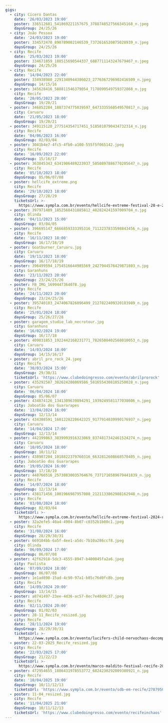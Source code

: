 ```yaml
---
gigs:
  - city: Cícero Dantas
    date: '26/03/2023 19:00'
    poster: 336512681_541869221157675_3788748527566345168_n.jpeg
    daysGroup: 24/25/26
  - city: João Pessoa
    date: '24/03/2023 19:00'
    poster: 334572470_890789002146539_7372616520875028939_n.jpeg
    daysGroup: 24/25/26
  - city: Recife
    date: '25/03/2023 19:00'
    poster: 334671859_188515690544337_6887711143247679467_n.jpeg
    daysGroup: 24/25/26
  - city: Recife
    date: '14/04/2023 22:00'
    poster: 334938980_2291340944386023_2776367296902416509_n.jpeg
    daysGroup: 14/15/16
  - poster: 345628416_588811546379054_7178099549759372868_n.jpg
    city: Recife
    date: '20/05/2023 20:00'
    daysGroup: 19/20/21
  - poster: 346852284_1887374775039597_6473335560549570817_n.jpg
    city: Caruaru
    date: '21/05/2023 18:00'
    daysGroup: 19/20/21
  - poster: 349115120_277514354717451_5185810790434732314_n.jpg
    city: Recife
    date: '04/06/2023 16:00'
    daysGroup: 02/03/04
  - poster: 3041b4e7-4fc5-4fb0-a100-555f5f065142.jpeg
    city: Recife
    date: '16/09/2023 22:00'
    daysGroup: 15/16/17
  - poster: 363845343_6341906489223937_5050897886770205647_n.jpg
    city: Recife
    date: '05/10/2023 18:00'
    daysGroup: 05/06/07/08
  - poster: hellcife_extreme.png
    city: Recife
    date: '29/10/2023 18:00'
    daysGroup: 27/28/29
    ticketsUrl: >-
      https://www.sympla.com.br/evento/hellcife-extreme-festival-28-e-29-outubro-2023-recife-pe/2013632
  - poster: 397971409_1852568431885812_482824241597009704_n.jpg
    city: Olinda
    date: '04/11/2023 15:00'
    daysGroup: 03/04/05
  - poster: 396695147_6666859333395316_7112237833598843456_n.jpg
    city: Recife
    date: '16/11/2023 18:00'
    daysGroup: 16/17/18/19
  - poster: Goatburner_Caruaru.jpg
    city: Caruaru
    date: '19/11/2023 18:00'
    daysGroup: 16/17/18/19
  - poster: 396499594_1754516644985569_2427944576429871803_n.jpg
    city: Garanhuns
    date: '23/11/2023 20:00'
    daysGroup: 23/24/25/26
  - poster: FB_IMG_1699447364078.jpg
    city: Recife
    date: '24/11/2023 20:00'
    daysGroup: 23/24/25/26
  - poster: 395740103_2474067826096499_2127822409320183989_n.jpg
    city: Recife
    date: '25/01/2024 18:00'
    daysGroup: 25/26/27/28
  - poster: garagem_studio_lab_necrotour.jpg
    city: Garanhuns
    date: '16/02/2024 19:00'
    daysGroup: 16/17/18
  - poster: 409031853_1922442168231771_7826508402568010053_n.jpg
    city: Caruaru
    date: '14/03/2024 18:00'
    daysGroup: 14/15/16/17
  - poster: abril_pro_rock_24.jpeg
    city: Recife
    date: '30/03/2024 15:00'
    daysGroup: 29/30/31
    ticketsUrl: 'https://www.clubedoingresso.com/evento/abrilprorock'
  - poster: 435292587_382624208069586_5816554308105250028_n.jpeg
    city: Caruaru
    date: '06/04/2024 18:00'
    daysGroup: 05/06/07
  - poster: 434874126_1341309639894291_1939249581177038606_n.jpeg
    city: Jaboatão dos Guararapes
    date: '13/04/2024 16:00'
    daysGroup: 12/13/14
  - poster: 434308591_1601228220642325_9177914039990176937_n.jpeg
    city: Caruaru
    date: '14/04/2024 17:00'
    daysGroup: 12/13/14
  - poster: 442199863_3839993916323069_8374817342461524274_n.jpeg
    city: Caruaru
    date: '10/05/2024 18:00'
    daysGroup: 10/11/12
  - poster: 438907204_1018822379760316_6632812608668570405_n.jpeg
    city: Jaboatão dos Guararapes
    date: '19/05/2024 16:00'
    daysGroup: 17/18/19
  - poster: 448766516_25738830035764676_7371716589679441839_n.jpg
    city: Recife
    date: '14/07/2024 18:00'
    daysGroup: 12/13/14
  - poster: 438171456_1001966987957008_2121133862908162948_n.jpg
    city: Recife
    date: '03/08/2024 18:00'
    daysGroup: 02/03/04
    ticketsUrl: >-
      https://www.sympla.com.br/evento/hellcife-extreme-festival-2024-recife-pe/2431814
  - poster: 32a2efe5-40a4-4904-8b07-c0352b1b08c1.jpeg
    city: Recife
    date: '31/08/2024 16:00'
    daysGroup: 28/29/30/31
  - poster: 669104bb-6a5f-4ee1-a5dc-7b10a286ccf8.jpeg
    city: Olinda
    date: '06/09/2024 17:00'
    daysGroup: 06/07/08
  - poster: 42f62918-5dc3-4555-8947-b400045fa2a6.jpeg
    city: Paulista
    date: '07/09/2024 18:00'
    daysGroup: 06/07/08
  - poster: 1e1ad898-15ad-4c90-97a1-b85c76d0fc8b.jpeg
    city: Recife
    date: '14/09/2024 20:00'
    daysGroup: 13/14/15
  - poster: a8741497-23ee-4d36-ac57-8ec7e48d4c37.jpeg
    city: Recife
    date: '02/11/2024 20:00'
    daysGroup: 01/02/03
  - poster: 28-11_Recife_resized.jpg
    city: Recife
    date: '28/11/2024 19:00'
    daysGroup: 28/29/30/31
    ticketsUrl: >-
      https://www.sympla.com.br/evento/lucifers-child-nervochaos-decomposed-god-feretro-imflawed/2592088
  - poster: 22-03-2025_Recife_resized.jpg
    city: Recife
    date: '22/03/2025 17:00'
    daysGroup: 21/22/23
    ticketsUrl: >-
      https://www.sympla.com.br/evento/marco-maldito-festival-recife-2025/2779613
  - poster: 472954655_1886431978553772_6824230292009380921_n.jpg
    city: Recife
    date: '10/04/2025 19:00'
    daysGroup: 10/11/12/13
    ticketsUrl: 'https://www.sympla.com.br/evento/sdb-em-recife/2787950'
  - poster: 11-04_resized.jpg
    city: Recife
    date: '11/04/2025 21:00'
    daysGroup: 10/11/12/13
    ticketsUrl: 'https://www.clubedoingresso.com/evento/recifeinchaos'
---
```


